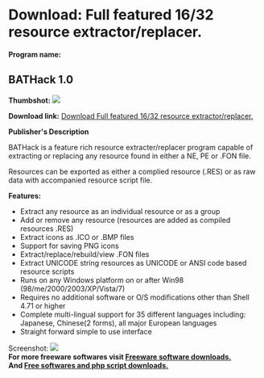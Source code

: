 # Download: Full featured 16/32 resource extractor/replacer.

**Program name:**

## BATHack 1.0

  
**Thumbshot:** ![](http://www.freewarefiles.com/screenshot/bathack_md.jpg)   
  
**Download link:** [Download Full featured 16/32 resource extractor/replacer.](http://freesoftwares.boysofts.com/BATHack_program_64895.html)  
  


**Publisher's Description**  
  


BATHack is a feature rich resource extracter/replacer program capable of extracting or replacing any resource found in either a NE, PE or .FON file. 

Resources can be exported as either a complied resource (.RES) or as raw data with accompanied resource script file.

**Features:**

  * Extract any resource as an individual resource or as a group 
  * Add or remove any resource (resources are added as compiled resources .RES) 
  * Extract icons as .ICO or .BMP files 
  * Support for saving PNG icons 
  * Extract/replace/rebuild/view .FON files 
  * Extract UNICODE string resources as UNICODE or ANSI code based resource scripts 
  * Runs on any Windows platform on or after Win98 (98/me/2000/2003/XP/Vista/7) 
  * Requires no additional software or O/S modifications other than Shell 4.71 or higher 
  * Complete multi-lingual support for 35 different languages including: Japanese, Chinese(2 forms), all major European languages 
  * Straight forward simple to use interface 

  
  
Screenshot: ![](http://www.freewarefiles.com/screenshot/bathack.jpg)   
**For more freeware softwares visit [Freeware software downloads.](http://freesoftwares.boysofts.com/)**   
**And [Free softwares and php script downloads.](http://www.boysofts.com/)**
